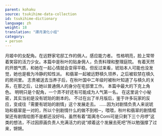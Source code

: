 ```yaml
---
parent: kohaku
source: tsukihime-data-collection
id: tsukihime-dictionary
language: zh
weight: 18
translation: "譯月漢化小组"
category:
- person
---
```


月姬中的女配角。在远野家宅邸工作的佣人。感应能力者。
性格明亮，脸上常带着笑容的活力少女。本篇中是秋叶的贴身佣人，负责料理和整理庭院。
有着天然的开朗气质，和她在一起心情就会变得平稳。但反过来看，琥珀本人可能也没发觉，她也是极为冷静的知性派。
和翡翠一起被远野槙久领养，之后被软禁在槙久的房间里。
志贵被送去当养子后，在秋叶国中二年级时被秋叶知道了与槙久的关系，在那之后，让她以普通佣人的身分在宅邸里工作。
本篇中最大的下克上角色。
明明只是个配角，一个弄不好还有可能成为人气第一名。
在这里说个小秘密，其实当初是没有琥珀的剧本的。
不过在出了半月版后，鉴于许多玩家的反应，变成往「需要有琥珀的剧情」这个发展走去。
……因为对剧情负责人来说琥珀和翡翠是一对的，所以个别剧情什么的做不到啦─，喂喂，秋叶和翡翠的剧情框架还有剧情绘图不是都还没好吗，虽然有着“距离冬Comi可是只剩下三个月啰”这类的想法，不过因原画负责人充满活力的说“顺着这个发展去死吧”所以勉强撑了过来，锵锵。
